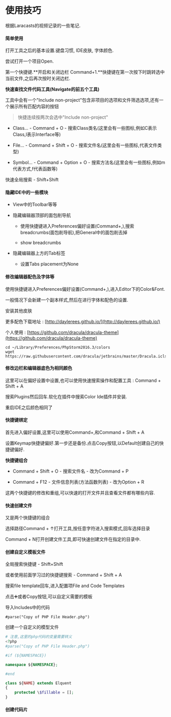 # 使用技巧

根据Laracasts的视频记录的一些笔记.

#### 简单使用

打开工具之后的基本设置.键盘习惯, IDE皮肤, 字体颜色.

尝试打开一个项目Open.

第一个快捷键.**开启和关闭边栏 Command+1.**快捷键在第一次按下时跳转选中当前文件,之后再次按时关闭边栏.

**快速查找文件代码工具\(Navigate的前五个工具\)**

工具中会有一个"Include non-project"包含非项目的选项和文件筛选选项,还有一个展示所有匹配内容的按钮

> 快捷连续按两次会选中"Include non-project"

* Class... - Command + O - 搜索Class类名\(这里会有一些图标,例如C表示Class,I表示Interface等\)

* File... - Command + Shift + O - 搜索文件名\(这里会有一些图标,代表文件类型\)

* Symbol... - Command + Option + O - 搜索方法名\(这里会有一些图标,例如m代表方式,f代表函数等\)

快速全局搜索 - Shift+Shift

#### 隐藏IDE中的一些模块

* View中的Toolbar等等

* 隐藏编辑器顶部的面包削导航

  * 使用快捷键进入Preferences偏好设置\(Command+,\),搜索breadcrumbs\(面包削导航\),把General中的面包削去掉

  * show breadcrumbs

* 隐藏编辑器上方的Tab标签

  * 设置Tabs placement为None

#### 修改编辑器配色及字体等

使用快捷键进入Preferences偏好设置\(Command+,\),进入Editor下的Color&Font.

一般情况下会新建一个副本样式,然后在进行字体和配色的设置.

安装其他皮肤

更多配色下载地址 : [http://daylerees.github.io/](http://daylerees.github.io/)

个人使用 : [https://github.com/dracula/dracula-theme](https://github.com/dracula/dracula-theme)

```
cd ~/Library/Preferences/PhpStorm2016.3/colors
wget https://raw.githubusercontent.com/dracula/jetbrains/master/Dracula.icls
```

#### 修改边栏和编辑器底色为相同颜色

这里可以在偏好设置中设置,也可以使用快速搜索操作和配置工具 : Command + Shift + A

搜索Plugins然后回车.软化在插件中搜索Color Ide插件并安装.

重启IDE之后颜色相同了

#### 快捷键绑定

首先进入偏好设置,这里可以使用Command+,和Command + Shift + A

设置Keymap快捷键偏好.第一步还是备份.点击Copy按钮,以Default创建自己的快捷键偏好.

**快捷键组合**

* Command + Shift + O - 搜索文件名 - 改为Command + P

* Command + F12 - 文件信息列表\(方法函数列表\) - 改为Option + R

这两个快捷键的修改和重组,可以快速的打开文件并且查看文件都有哪些内容.

#### 快速创建文件

又是两个快捷键的组合

选择路径Command + ↑打开工具,按任意字符进入搜索模式,回车选择目录

Command + N打开创建文件工具,即可快速创建文件在指定的目录中.

#### 创建自定义模板文件

全局搜索快捷键 - Shift+Shift

或者使用前面学习过的快捷键搜索 - Command + Shift + A

搜索file template回车,进入配置项File and Code Templates

点击➕或者Copy按钮,可以自定义需要的模板

导入Includes中的代码

```
#parse("Copy of PHP File Header.php")
```

创建一个自定义的模型文件

```php
# 注意,这里的php代码的变量需要转义
<?php
#parse("Copy of PHP File Header.php")

#if (${NAMESPACE})

namespace ${NAMESPACE};

#end

class ${NAME} extends Elquent
{
    protected \$fillable = [];
}
```

#### 创建代码片



